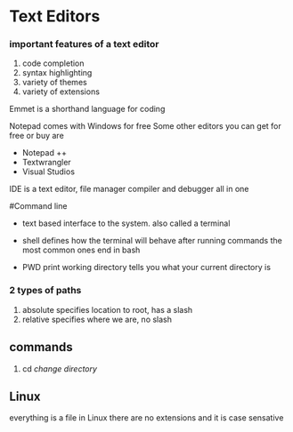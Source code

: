 # Text Editors

### important features of a text editor

1. code completion
1. syntax highlighting
1. variety of themes
1. variety of extensions

Emmet is a shorthand language for coding

Notepad comes with Windows for free
Some other editors you can get for free or buy are

* Notepad ++
* Textwrangler
* Visual Studios

IDE is a text editor, file manager compiler and debugger all in one

#Command line
- text based interface to the system. also called a terminal

- shell defines how the terminal will behave after running commands the most common ones end in bash

- PWD 
 print working directory tells you what your current directory is

### 2 types of paths
1. absolute specifies location to root, has a slash
1. relative specifies where we are, no slash


## commands

1. cd *change directory*

## Linux

everything is a file in Linux
there are no extensions and it is case sensative
